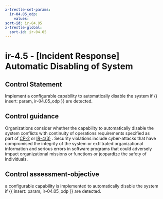 ```yaml
---
x-trestle-set-params:
  ir-04.05_odp:
    values:
sort-id: ir-04.05
x-trestle-global:
  sort-id: ir-04.05
---
```


# ir-4.5 - \[Incident Response\] Automatic Disabling of System

## Control Statement

Implement a configurable capability to automatically disable the system if {{ insert: param, ir-04.05_odp }} are detected.

## Control guidance

Organizations consider whether the capability to automatically disable the system conflicts with continuity of operations requirements specified as part of [CP-2](#cp-2) or [IR-4(3)](#ir-4.3) . Security violations include cyber-attacks that have compromised the integrity of the system or exfiltrated organizational information and serious errors in software programs that could adversely impact organizational missions or functions or jeopardize the safety of individuals.

## Control assessment-objective

a configurable capability is implemented to automatically disable the system if {{ insert: param, ir-04.05_odp }} are detected.
